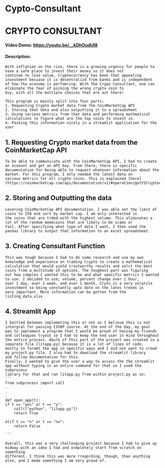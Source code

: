 # Cypto-Consultant
# CRYPTO CONSULTANT
#### Video Demo: <https://youtu.be/__kDhOudUI8>
#### Description:
    With inflation on the rise, there is a growing urgency for people to have a safe place to invest their money so it does not
    continue to lose value, Cryptocurrency has been that appealing investment besuase it is decentralizd from banks and is independent
    of how the economy is perfomring. With the Crypo Consultant, one can eliminate the fear of picking the wrong crypto coin to
    buy, with all the multiple choices that are out there!

    This program is mainly split into four parts:
    1. Requesting Crypto market data from the CoinMarketCap API
    2. Storing that data and also outputting it to a spreadsheet
    3. Using various metrics from that data and performing mathmatical calculations to figure what are the top coins to invest in.
    4. Packing this information nicely in a streamlit application for the user

## 1. Requesting Crypto market data from the CoinMarketCap API
    To be able to communicate with the CoinMarketCap API, I had to create an acoount and get an API key. From there, there is specific
    documentation for being able to request whatever information about the market. For this program, I only needed the latest data on
    various metrics for all crypto coins. This is explained [here](https://coinmarketcap.com/api/documentation/v1/#operation/getV1CryptocurrencyListingsHistorical)

## 2. Storing and Outputting the data
    Levering CoinMarketCap API documentation, I was able set the limit of coins to 250 and sort by market cap. I am only interested in
    the coins that are trded with the highest volume. This eliminates a lot of the random memecoins that are likely to be scams or
    fail. After specifying what type of data I want, I then used the pandas library to output that information to an excel spreadsheet.

## 3. Creating Consultant Function
    This was tough because I had to do some research and use my own knowledge and experience on trading Crypto to create a mathematical
    calculation that would yield trustworthy results and selct the best coins from a multitude of options. The toughest part was figuring
    out how complex I wanted this to be and what specific metrics I wanted to use. I decided to use; volume, percent change over 1 hour,
    over 1 day, over 1 week, and over 1 month. Cryto is a very volatile investment so being constantly upto date on the lates trends is
    very important. More information can be gotten from the listing_data.xlsx

## 4. Streamlit App
    I battled between implemeting this or not as I believe this is not intergral for passing CS50P course. At the end of the day, my goal
    was to implement a program that I would be proud of having my friends and colleagues tryout so I had to keep the end user in mind throughout
    the entire process. Abulk of this part of the project was created in a separate file [litapp.py] because it is a lot of lines of code,
    mostly to foramt the app in specific ways and I did not want to crowd my project.py file. I also had to download the streamlit library
    and follow documentation for this.
    Finally, I wanted to give the user a way to access the the streamlit app without typing in an entire command for that so I used the subprocess
    library for that and ran litapp.py from within project.py as so:
    ```
    from subprocess import call
    .
    .
    .
    def open_app(t):
    if t == "yes" or t == "y":
        call(["python", "litapp.py"])
        return True

    elif t == "n" or t == "no":
        return False

    ```

    Overall, this was a very challenging project because I had to give up midway with an idea I had and ocmpletely start from scratch on something
    different. I think this was more rreqording, though, than anything else, and I made something I am very proud of.
